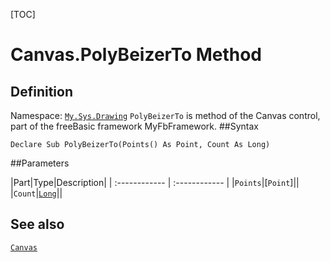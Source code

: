 [TOC]
# Canvas.PolyBeizerTo Method

## Definition
Namespace: [`My.Sys.Drawing`](My.Sys.Drawing.md)
`PolyBeizerTo` is method of the Canvas control, part of the freeBasic framework MyFbFramework.
##Syntax
```freeBasic
Declare Sub PolyBeizerTo(Points() As Point, Count As Long)
```

##Parameters

|Part|Type|Description|
| :------------ | :------------ |
|`Points`|[`Point`]||
|`Count`|[`Long`]("https://www.freebasic.net/wiki/KeyPgLong")||
## See also
[`Canvas`](Canvas.md)
